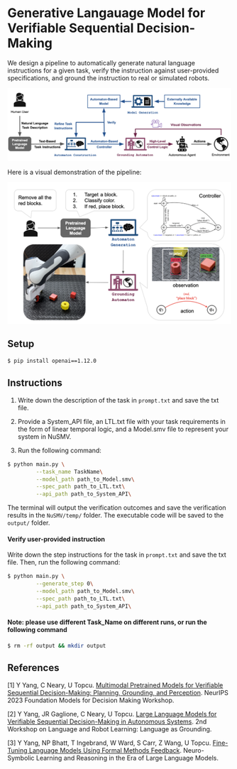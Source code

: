 # Generative Langauage Model for Verifiable Sequential Decision-Making

We design a pipeline to automatically generate natural language instructions for a given task, verify the instruction against user-provided specifications, and ground the instruction to real or simulated robots.


![pipeline](https://github.com/yunhaoyang234/LLM-for-Verifiable-SDM/blob/main/examples/pipeline.png)

Here is a visual demonstration of the pipeline:

![demo](https://github.com/yunhaoyang234/LLM-for-Verifiable-SDM/blob/main/examples/demonstration.png)

## Setup
```bash
$ pip install openai==1.12.0
```

## Instructions
1. Write down the description of the task in ```prompt.txt``` and save the txt file.

2. Provide a System_API file, an LTL.txt file with your task requirements in the form of linear temporal logic, and a Model.smv file to represent your system in NuSMV.

3. Run the following command:

```bash
$ python main.py \
         --task_name TaskName\
         --model_path path_to_Model.smv\
      	 --spec_path path_to_LTL.txt\
      	 --api_path path_to_System_API\
```

The terminal will output the verification outcomes and save the verification results in the ```NuSMV/temp/``` folder. The executable code will be saved to the ```output/``` folder.

#### Verify user-provided instruction 
Write down the step instructions for the task in ```prompt.txt``` and save the txt file. Then, run the following command:
```bash
$ python main.py \
         --generate_step 0\
         --model_path path_to_Model.smv\
         --spec_path path_to_LTL.txt\
         --api_path path_to_System_API\
```

#### Note: please use different Task_Name on different runs, or run the following command
```bash
$ rm -rf output && mkdir output
```

## References
[1] Y Yang, C Neary, U Topcu. [Multimodal Pretrained Models for Verifiable Sequential Decision-Making: Planning, Grounding, and Perception](https://openreview.net/forum?id=ilSesSBQDh). NeurIPS 2023 Foundation Models for Decision Making Workshop.

[2] Y Yang, JR Gaglione, C Neary, U Topcu. [Large Language Models for Verifiable Sequential Decision-Making in Autonomous Systems](https://openreview.net/forum?id=3IDdNlRbwk). 2nd Workshop on Language and Robot Learning: Language as Grounding.

[3] Y Yang, NP Bhatt, T Ingebrand, W Ward, S Carr, Z Wang, U Topcu. [Fine-Tuning Language Models Using Formal Methods Feedback](https://openreview.net/forum?id=fWkTKHWfie). Neuro-Symbolic Learning and Reasoning in the Era of Large Language Models.

